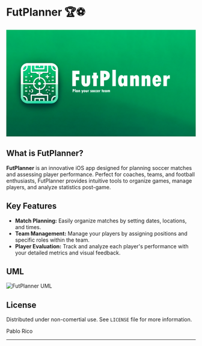 # FutPlanner 🏆⚽

![FutPlanner Hero](hero.png)


## What is FutPlanner?

**FutPlanner** is an innovative iOS app designed for planning soccer matches and assessing player performance. Perfect for coaches, teams, and football enthusiasts, FutPlanner provides intuitive tools to organize games, manage players, and analyze statistics post-game.

## Key Features

- **Match Planning:** Easily organize matches by setting dates, locations, and times.
- **Team Management:** Manage your players by assigning positions and specific roles within the team.
- **Player Evaluation:** Track and analyze each player's performance with your detailed metrics and visual feedback.

## UML

![FutPlanner UML](source.png)

## License

Distributed under non-comertial use. See `LICENSE` file for more information.

Pablo Rico

---
